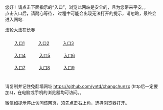 您好！请点击下面指示的“入口”，浏览此网站是安全的，且为您带来平安。。 <br/>
点击入口后，请耐心等待， 过程中可能会出现无法打开的提示，请忽略，最终会进入网站. </br>

法轮大法在长春<br/>
<div style="padding:10px"><a style="margin:20px" target="_blank" href="https://d26ed2473at1gj.cloudfront.net/2Qpsp?eroaxsfe" id="ccLink1" rel="nofollow">入口1</a> <a target="_blank" style="margin:20px" href="https://d1m64ydih91b9p.cloudfront.net/2Qpsp?rkbtda" id="ccLink2" rel="nofollow">入口2</a> <a style="margin:20px" target="_blank" href="https://d1ijm80hc12xdf.cloudfront.net/2Qpsp?tfkwko" id="ccLink3" rel="nofollow">入口3</a></div>

<div style="padding:10px" ><a style="margin:20px" target="_blank" href="https://d26ed2473at1gj.cloudfront.net/2Qpsp?eroaxsfe" id="ccLink4" rel="nofollow">入口4</a> <a style="margin:20px" href="https://d1m64ydih91b9p.cloudfront.net/2Qpsp?rkbtda" target="_blank" id="ccLink5" rel="nofollow">入口5</a> <a style="margin:20px" href="https://d1ijm80hc12xdf.cloudfront.net/2Qpsp?tfkwko" target="_blank" id="ccLink6" rel="nofollow">入口6</a></div>

<div style="padding:10px"><a style="margin:20px" target="_blank" href="https://d26ed2473at1gj.cloudfront.net/2Qpsp?eroaxsfe" id="ccLink7" rel="nofollow">入口7</a> <a style="margin:20px" href="https://d1m64ydih91b9p.cloudfront.net/2Qpsp?rkbtda" target="_blank" id="ccLink8" rel="nofollow">入口8</a> <a style="margin:20px" target="_blank" href="https://d1ijm80hc12xdf.cloudfront.net/2Qpsp?tfkwko" id="ccLink9" rel="nofollow">入口9</a></div>

<br/>



请复制并记住免翻墙网址 https://github.com/yntd/changchunzx (http后一定要加s)，在电脑或手机的浏览器均可访问。。<br/>

微信如提示停止访问该网页，须先点击右上角，选择浏览器打开。
